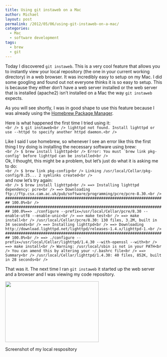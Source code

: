 ```yaml
---
title: Using git instaweb on a Mac
author: Michael
layout: post
permalink: /2012/05/06/using-git-instaweb-on-a-mac/
categories:
  - Mac
  - software development
tags:
  - brew
  - git
---
```

Today I discovered `git instaweb`. This is a very cool feature that allows you to instantly view your local repository (the one in your current working directory) in a web browser. It was incredibly easy to setup on my Mac. I did some googling and found out not everyone thinks it is so easy to setup. This is because they either don&#8217;t have a web server installed or the web server that is installed (apache2) isn&#8217;t installed on a Mac the way `git instaweb` expects.  
<!--more-->

As you will see shortly, I was in good shape to use this feature because I was already using the [Homebrew Package Manager][1].

Here is what happened the first time I tried using it:  
`<br />
$ git instaweb<br />
lighttpd not found. Install lighttpd or use --httpd to specify another httpd daemon.<br />
`

Like I said I use homebrew, so whenever I see an error like this the first thing I try doing is installing the necessary software using brew:  
``<br />
$ brew install lighttpd<br />
Error: You must `brew link pkg-config' before lighttpd can be installed<br />
``  
Ok, I thought, this might be a problem, but let&#8217;s just do what it is asking me to do:  
`<br />
$ brew link pkg-config<br />
Linking /usr/local/Cellar/pkg-config/0.25... 2 symlinks created<br />
`  
and now let&#8217;s try again:  
`<br />
$ brew install lighttpd<br />
==> Installing lighttpd dependency: pcre<br />
==> Downloading ftp://ftp.csx.cam.ac.uk/pub/software/programming/pcre/pcre-8.30.<br />
######################################################################## 100.0%<br />
######################################################################## 100.0%==> ./configure --prefix=/usr/local/Cellar/pcre/8.30 --enable-utf8 --enable-unic<br />
==> make test<br />
==> make install<br />
/usr/local/Cellar/pcre/8.30: 130 files, 3.2M, built in 34 seconds<br />
==> Installing lighttpd<br />
==> Downloading http://download.lighttpd.net/lighttpd/releases-1.4.x/lighttpd-1.<br />
######################################################################## 100.0%<br />
==> ./configure --prefix=/usr/local/Cellar/lighttpd/1.4.30 --with-openssl --with<br />
==> make install<br />
Warning: /usr/local/sbin is not in your PATH<br />
You can amend this by altering your ~/.bashrc file<br />
==> Summary<br />
/usr/local/Cellar/lighttpd/1.4.30: 40 files, 852K, built in 28 seconds<br />
`

That was it. The next time I ran `git instaweb` it started up the web server and a browser and I was viewing my code repository.

<div id="attachment_452" style="width: 310px" class="wp-caption aligncenter">
  <a href="http://loominate.net/wp-content/uploads/2012/05/git-instaweb-screenshot1.png"><img src="http://loominate.net/wp-content/uploads/2012/05/git-instaweb-screenshot1-300x194.png" alt="" title="Screenshot of my local repository" width="300" height="194" class="size-medium wp-image-452" /></a>
  
  <p class="wp-caption-text">
    Screenshot of my local respository
  </p>
</div>

 [1]: http://mxcl.github.com/homebrew/ "Homebrew Package Manager"
